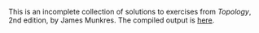 This is an incomplete collection of solutions to exercises from *Topology*, 2nd edition, by James Munkres. The compiled output is [here](https://github.com/prateek-0/munkres-solutions/blob/master/solutions.pdf).
